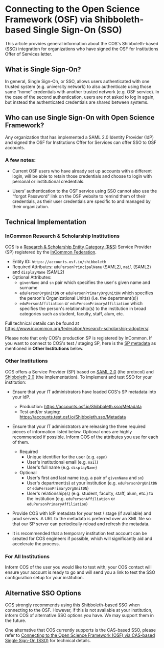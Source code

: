 # Connecting to the Open Science Framework (OSF) via Shibboleth-based Single Sign-On (SSO)

This article provides general information about the COS's Shibboleth-based (SSO) integration for organizations who have signed the OSF for Institutions Offer of Services letter.

## What is Single Sign-On?

In general, Single Sign-On, or SSO, allows users authenticated with one trusted system (e.g. university network) to also authenticate using those same “home” credentials with another trusted network (e.g. OSF service). In the case of the second authentication, users are not asked to log in again, but instead the authenticated credentials are shared between systems.

## Who can use Single Sign-On with Open Science Framework?

Any organization that has implemented a SAML 2.0 Identity Provider (IdP) and signed the OSF for Institutions Offer for Services can offer SSO to OSF accounts.

### A few notes:

* Current OSF users who have already set up accounts with a different login, will be able to retain those credentials and choose to login with personal or institutional credentials.

* Users’ authentication to the OSF service using SSO cannot also use the “forgot Password” link on the OSF website to remind them of their credentials, as their user credentials are specific to and managed by their organization.

## Technical Implementation

### InCommon Research & Scholarship Institutions

COS is a [Research & Scholarship Entity Category (R&S)](https://refeds.org/category/research-and-scholarship) Service Provider (SP) registered by the [InCommon Federation](https://www.incommon.org/federation/).

* Entity ID: `https://accounts.osf.io/shibboleth`
* Required Attributes: `eduPersonPrincipalName` (SAML2), `mail` (SAML2) and `displayName` (SAML2)
* Optional Attributes:
  * `givenName` and `sn` pair which specifies the user's given name and surname
  * `eduPersonOrgUnitDN` or `eduPersonPrimaryOrgUnitDN` which specifies the person's Organizational Unit(s) (i.e. the department(s))
  * `eduPersonAffiliation` or `eduPersonPrimaryAffiliation` which specifies the person's relationship(s) to the institution in broad categories such as student, faculty, staff, alum, etc.

Full technical details can be found at https://www.incommon.org/federation/research-scholarship-adopters/.

Please note that only COS's production SP is registered by InCommon. If you want to connect to COS's test / staging SP, here is the [SP metadata](https://accounts.test.osf.io/Shibboleth.sso/Metadata) as mentioned in **Other Institutions** below.

### Other Institutions

COS offers a Service Provider (SP) based on [SAML 2.0](https://docs.oasis-open.org/security/saml/Post2.0/sstc-saml-tech-overview-2.0.html) (the protocol) and [Shibboleth 2.0](https://wiki.shibboleth.net/confluence/display/SHIB2/Home) (the implementation). To implement and test SSO for your institution:

* Ensure that your IT administrators have loaded COS's SP metadata into your IdP.
  * Production: https://accounts.osf.io/Shibboleth.sso/Metadata
  * Test and/or staging: https://accounts.test.osf.io/Shibboleth.sso/Metadata

* Ensure that your IT administrators are releasing the three required pieces of information listed below. Optional ones are highly recommended if possible. Inform COS of the attributes you use for each of them.
  * Required
    * Unique identifier for the user (e.g. `eppn`)
    * User's institutional email (e.g. `mail`)
    * User's full name (e.g. `displayName`)
  * Optional
    * User's first and last name (e.g. a pair of `givenName` and `sn`)
    * User's department(s) at your institution (e.g. `eduPersonOrgUnitDN` or `eduPersonPrimaryOrgUnitDN`)
    * User's relationship(s) (e.g. student, faculty, staff, alum, etc.) to the institution (e.g. `eduPersonAffiliation` or `eduPersonPrimaryAffiliation`)

* Provide COS with IdP metadata for your test / stage (if available) and prod servers. A URL to the metadata is preferred over an XML file so that our SP server can periodically reload and refresh the metadata.

* It is recommended that a temporary institution test account can be created for COS engineers if possible, which will significantly aid and accelerate the process.

### For All Institutions

Inform COS of the user you would like to test with; your COS contact will ensure your account is ready to go and will send you a link to test the SSO configuration setup for your institution.

## Alternative SSO Options

COS strongly recommends using this Shibboleth-based SSO when connecting to the OSF. However, if this is not available at your institution, inform COS of alternative SSO options you have. We may support them in the future.

One alternative that COS currently supports is the CAS-based SSO, please refer to [Connecting to the Open Science Framework (OSF) via CAS-based Single Sign-On (SSO)](https://github.com/CenterForOpenScience/cas-overlay/blob/develop/docs/osf-institutions-sso-via-cas.md) for technical details.
